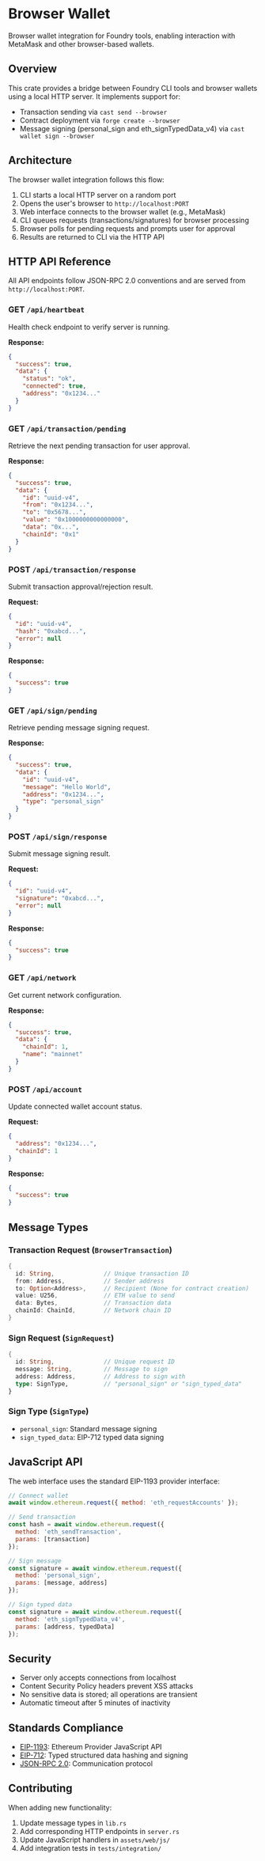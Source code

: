 # Browser Wallet

Browser wallet integration for Foundry tools, enabling interaction with MetaMask and other browser-based wallets.

## Overview

This crate provides a bridge between Foundry CLI tools and browser wallets using a local HTTP server. It implements support for:
- Transaction sending via `cast send --browser`
- Contract deployment via `forge create --browser`
- Message signing (personal_sign and eth_signTypedData_v4) via `cast wallet sign --browser`

## Architecture

The browser wallet integration follows this flow:

1. CLI starts a local HTTP server on a random port
2. Opens the user's browser to `http://localhost:PORT`
3. Web interface connects to the browser wallet (e.g., MetaMask)
4. CLI queues requests (transactions/signatures) for browser processing
5. Browser polls for pending requests and prompts user for approval
6. Results are returned to CLI via the HTTP API

## HTTP API Reference

All API endpoints follow JSON-RPC 2.0 conventions and are served from `http://localhost:PORT`.

### GET `/api/heartbeat`
Health check endpoint to verify server is running.

**Response:**
```json
{
  "success": true,
  "data": {
    "status": "ok",
    "connected": true,
    "address": "0x1234..."
  }
}
```

### GET `/api/transaction/pending`
Retrieve the next pending transaction for user approval.

**Response:**
```json
{
  "success": true,
  "data": {
    "id": "uuid-v4",
    "from": "0x1234...",
    "to": "0x5678...",
    "value": "0x1000000000000000",
    "data": "0x...",
    "chainId": "0x1"
  }
}
```

### POST `/api/transaction/response`
Submit transaction approval/rejection result.

**Request:**
```json
{
  "id": "uuid-v4",
  "hash": "0xabcd...",
  "error": null
}
```

**Response:**
```json
{
  "success": true
}
```

### GET `/api/sign/pending`
Retrieve pending message signing request.

**Response:**
```json
{
  "success": true,
  "data": {
    "id": "uuid-v4",
    "message": "Hello World",
    "address": "0x1234...",
    "type": "personal_sign"
  }
}
```

### POST `/api/sign/response`
Submit message signing result.

**Request:**
```json
{
  "id": "uuid-v4",
  "signature": "0xabcd...",
  "error": null
}
```

**Response:**
```json
{
  "success": true
}
```

### GET `/api/network`
Get current network configuration.

**Response:**
```json
{
  "success": true,
  "data": {
    "chainId": 1,
    "name": "mainnet"
  }
}
```

### POST `/api/account`
Update connected wallet account status.

**Request:**
```json
{
  "address": "0x1234...",
  "chainId": 1
}
```

**Response:**
```json
{
  "success": true
}
```

## Message Types

### Transaction Request (`BrowserTransaction`)
```rust
{
  id: String,              // Unique transaction ID
  from: Address,           // Sender address
  to: Option<Address>,     // Recipient (None for contract creation)
  value: U256,             // ETH value to send
  data: Bytes,             // Transaction data
  chainId: ChainId,        // Network chain ID
}
```

### Sign Request (`SignRequest`)
```rust
{
  id: String,              // Unique request ID
  message: String,         // Message to sign
  address: Address,        // Address to sign with
  type: SignType,          // "personal_sign" or "sign_typed_data"
}
```

### Sign Type (`SignType`)
- `personal_sign`: Standard message signing
- `sign_typed_data`: EIP-712 typed data signing

## JavaScript API

The web interface uses the standard EIP-1193 provider interface:

```javascript
// Connect wallet
await window.ethereum.request({ method: 'eth_requestAccounts' });

// Send transaction
const hash = await window.ethereum.request({
  method: 'eth_sendTransaction',
  params: [transaction]
});

// Sign message
const signature = await window.ethereum.request({
  method: 'personal_sign',
  params: [message, address]
});

// Sign typed data
const signature = await window.ethereum.request({
  method: 'eth_signTypedData_v4',
  params: [address, typedData]
});
```

## Security

- Server only accepts connections from localhost
- Content Security Policy headers prevent XSS attacks
- No sensitive data is stored; all operations are transient
- Automatic timeout after 5 minutes of inactivity

## Standards Compliance

- [EIP-1193](https://eips.ethereum.org/EIPS/eip-1193): Ethereum Provider JavaScript API
- [EIP-712](https://eips.ethereum.org/EIPS/eip-712): Typed structured data hashing and signing
- [JSON-RPC 2.0](https://www.jsonrpc.org/specification): Communication protocol

## Contributing

When adding new functionality:
1. Update message types in `lib.rs`
2. Add corresponding HTTP endpoints in `server.rs`
3. Update JavaScript handlers in `assets/web/js/`
4. Add integration tests in `tests/integration/`